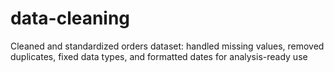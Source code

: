 # data-cleaning
Cleaned and standardized orders dataset: handled missing values, removed duplicates, fixed data types, and formatted dates for analysis-ready use
